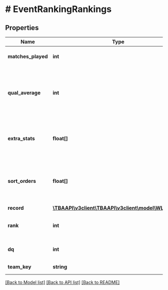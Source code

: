 # # EventRankingRankings

## Properties

Name | Type | Description | Notes
------------ | ------------- | ------------- | -------------
**matches_played** | **int** | Number of matches played by this team. | 
**qual_average** | **int** | The average match score during qualifications. Year specific. May be null if not relevant for a given year. | [optional] 
**extra_stats** | **float[]** | Additional special data on the team&#39;s performance calculated by TBA. | [optional] 
**sort_orders** | **float[]** | Additional year-specific information, may be null. See parent &#x60;sort_order_info&#x60; for details. | [optional] 
**record** | [**\TBAAPI\v3client\TBAAPI\v3client\model\WLTRecord**](WLTRecord.md) |  | 
**rank** | **int** | The team&#39;s rank at the event as provided by FIRST. | 
**dq** | **int** | Number of times disqualified. | 
**team_key** | **string** | The team with this rank. | 

[[Back to Model list]](../../README.md#documentation-for-models) [[Back to API list]](../../README.md#documentation-for-api-endpoints) [[Back to README]](../../README.md)


